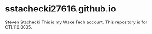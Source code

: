 # sstachecki27616.github.io
Steven Stachecki
This is my Wake Tech account.
This repository is for CTI.110.0005.